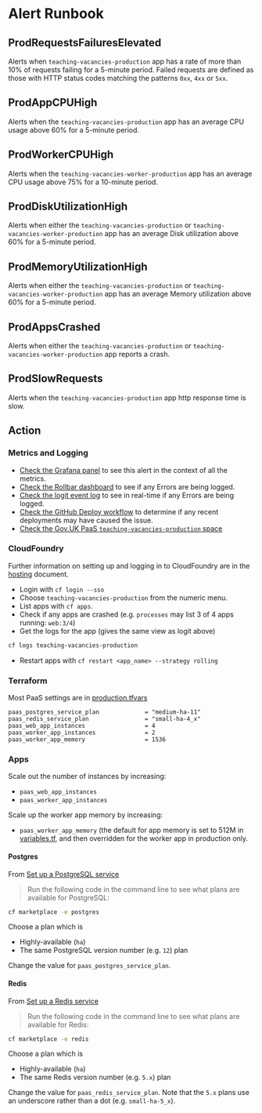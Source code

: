 # Alert Runbook

## ProdRequestsFailuresElevated

Alerts when `teaching-vacancies-production` app has a rate of more than 10% of requests failing for a 5-minute period.
Failed requests are defined as those with HTTP status codes matching the patterns `0xx`, `4xx` or `5xx`.

## ProdAppCPUHigh

Alerts when the `teaching-vacancies-production` app has an average CPU usage above 60% for a 5-minute period.

## ProdWorkerCPUHigh

Alerts when the `teaching-vacancies-worker-production` app has an average CPU usage above 75% for a 10-minute period.

## ProdDiskUtilizationHigh

Alerts when either the `teaching-vacancies-production` or `teaching-vacancies-worker-production` app has an average Disk utilization above 60% for a 5-minute period.

## ProdMemoryUtilizationHigh

Alerts when either the `teaching-vacancies-production` or `teaching-vacancies-worker-production` app has an average Memory utilization above 60% for a 5-minute period.

## ProdAppsCrashed

Alerts when either the `teaching-vacancies-production` or `teaching-vacancies-worker-production` app reports a crash.

## ProdSlowRequests

Alerts when the `teaching-vacancies-production` app http response time is slow.

## Action

### Metrics and Logging

- [Check the Grafana panel](https://grafana-teaching-vacancies.london.cloudapps.digital/d/6Ac4lUWGk/teaching-vacancies-production?orgId=1&refresh=5s) to see this alert in the context of all the metrics.
- [Check the Rollbar dashboard](https://rollbar.com/dfe/teacher-vacancies/) to see if any Errors are being logged.
- [Check the logit event log](https://logitapp.com/events) to see in real-time if any Errors are being logged.
- [Check the GitHub Deploy workflow](https://github.com/DFE-Digital/teaching-vacancies/actions?query=workflow%3ADeploy) to determine if any recent deployments may have caused the issue.
- [Check the Gov.UK PaaS `teaching-vacancies-production` space](https://admin.london.cloud.service.gov.uk/organisations/386a9502-d9b6-4aba-b3c3-ebe4fa3f963e/spaces/ebce88e9-8d3e-424b-8da3-c8dc0072b900/applications)

### CloudFoundry

Further information on setting up and logging in to CloudFoundry are in the [hosting](../hosting.md) document.

- Login with `cf login --sso`
- Choose `teaching-vacancies-production` from the numeric menu.
- List apps with `cf apps`.
- Check if any apps are crashed (e.g. `processes` may list 3 of 4 apps running: `web:3/4`)
- Get the logs for the app (gives the same view as logit above)
```bash
cf logs teaching-vacancies-production
```
- Restart apps with `cf restart <app_name> --strategy rolling`

### Terraform

Most PaaS settings are in [production.tfvars](../terraform/workspace-variables/production.tfvars)

```
paas_postgres_service_plan             = "medium-ha-11"
paas_redis_service_plan                = "small-ha-4_x"
paas_web_app_instances                 = 4
paas_worker_app_instances              = 2
paas_worker_app_memory                 = 1536
```

### Apps

Scale out the number of instances by increasing:

- `paas_web_app_instances`
- `paas_worker_app_instances`

Scale up the worker app memory by increasing:

- `paas_worker_app_memory` (the default for app memory is set to 512M in [variables.tf](../terraform/app/paas/variables.tf), and then overridden for the worker app in production only.

#### Postgres

From [Set up a PostgreSQL service](https://docs.cloud.service.gov.uk/deploying_services/postgresql/#set-up-a-postgresql-service)
> Run the following code in the command line to see what plans are available for PostgreSQL:
```bash
cf marketplace -e postgres
```

Choose a plan which is
- Highly-available (`ha`)
- The same PostgreSQL version number (e.g. `12`) plan

Change the value for `paas_postgres_service_plan`.

#### Redis

From [Set up a Redis service](https://docs.cloud.service.gov.uk/deploying_services/redis/#set-up-a-redis-service)
> Run the following code in the command line to see what plans are available for Redis:
```bash
cf marketplace -e redis
```

Choose a plan which is
- Highly-available (`ha`)
- The same Redis version number (e.g. `5.x`) plan

Change the value for `paas_redis_service_plan`. Note that the `5.x` plans use an underscore rather than a dot (e.g. `small-ha-5_x`).
